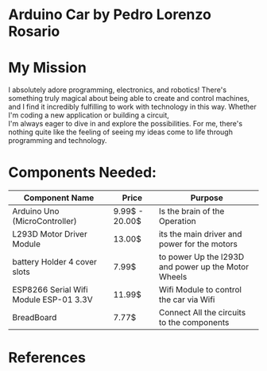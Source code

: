 

# Arduino Car by Pedro Lorenzo Rosario

# My Mission



I absolutely adore programming, electronics, and robotics! There's something truly magical about being able to create and control machines, and I find it incredibly fulfilling to work with technology in this way. Whether I'm coding a new application or building a circuit,<br> I'm always eager to dive in and explore the possibilities. For me, there's nothing quite like the feeling of seeing my ideas come to life through programming and technology.

# Components Needed:


|        Component   Name       |Price                          |Purpose               |
|----------------|-------------------------------|-----------------------------|
|Arduino Uno (MicroController)|  9.99$ - 20.00$  |Is the brain of the Operation|
|L293D Motor Driver Module    | 13.00$           |its the main driver and power for the motors|
|battery Holder 4 cover slots |7.99$			 |to power Up the l293D and power up the Motor Wheels|
|ESP8266 Serial Wifi Module ESP-01 3.3V          |11.99$	| Wifi Module to control the car via Wifi|
|BreadBoard       |7.77$	                     |	      Connect All the circuits to the components |








# References

